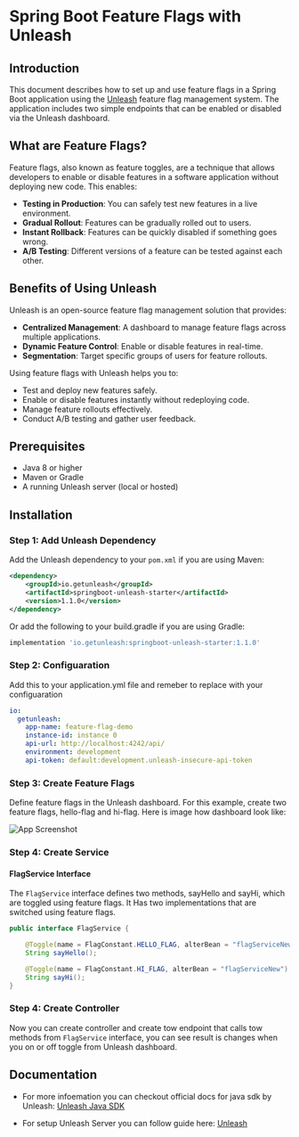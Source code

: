 
# Spring Boot Feature Flags with Unleash

## Introduction
This document describes how to set up and use feature flags in a Spring Boot application using the [Unleash](https://github.com/Unleash/unleash.git) feature flag management system. The application includes two simple endpoints that can be enabled or disabled via the Unleash dashboard.

## What are Feature Flags?
Feature flags, also known as feature toggles, are a technique that allows developers to enable or disable features in a software application without deploying new code. This enables:
- **Testing in Production**: You can safely test new features in a live environment.
- **Gradual Rollout**: Features can be gradually rolled out to users.
- **Instant Rollback**: Features can be quickly disabled if something goes wrong.
- **A/B Testing**: Different versions of a feature can be tested against each other.

## Benefits of Using Unleash
Unleash is an open-source feature flag management solution that provides:
- **Centralized Management**: A dashboard to manage feature flags across multiple applications.
- **Dynamic Feature Control**: Enable or disable features in real-time.
- **Segmentation**: Target specific groups of users for feature rollouts.

Using feature flags with Unleash helps you to:
- Test and deploy new features safely.
- Enable or disable features instantly without redeploying code.
- Manage feature rollouts effectively.
- Conduct A/B testing and gather user feedback.


## Prerequisites
- Java 8 or higher
- Maven or Gradle
- A running Unleash server (local or hosted)
 

## Installation

### Step 1: Add Unleash Dependency
Add the Unleash dependency to your `pom.xml` if you are using Maven:
```xml
<dependency>
    <groupId>io.getunleash</groupId>
    <artifactId>springboot-unleash-starter</artifactId>
    <version>1.1.0</version>
</dependency>
```

Or add the following to your build.gradle if you are using Gradle:
```gradle
implementation 'io.getunleash:springboot-unleash-starter:1.1.0'
```

### Step 2: Configuaration
Add this to your application.yml file and remeber to replace with your configuaration
```yaml
io:
  getunleash:
    app-name: feature-flag-demo
    instance-id: instance 0
    api-url: http://localhost:4242/api/
    environment: development
    api-token: default:development.unleash-insecure-api-token
```

### Step 3: Create Feature Flags
Define feature flags in the Unleash dashboard. For this example, create two feature flags, hello-flag and hi-flag. Here is image how dashboard look like: 

![App Screenshot](https://via.placeholder.com/468x300?text=App+Screenshot+Here)


### Step 4: Create Service
#### FlagService Interface
The `FlagService` interface defines two methods, sayHello and sayHi, which are toggled using feature flags.
It Has two implementations that are switched using feature flags.

```java
public interface FlagService {

    @Toggle(name = FlagConstant.HELLO_FLAG, alterBean = "flagServiceNew")
    String sayHello();

    @Toggle(name = FlagConstant.HI_FLAG, alterBean = "flagServiceNew")
    String sayHi();
}
```

### Step 4: Create Controller
Now you can create controller and create tow endpoint that calls tow methods from `FlagService` interface, you can see result is changes when you on or off toggle from Unleash dashboard.



## Documentation
- For more infoemation you can checkout official docs for java sdk by Unleash: 
  [Unleash Java SDK](https://docs.getunleash.io/reference/sdks/java)

- For setup Unleash Server you can follow guide here: 
  [Unleash](https://github.com/Unleash/unleash.git)



